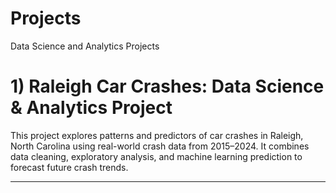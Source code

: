# Projects
Data Science and Analytics Projects

# 1) Raleigh Car Crashes: Data Science & Analytics Project

This project explores patterns and predictors of car crashes in Raleigh, North Carolina using real-world crash data from 2015–2024. It combines data cleaning, exploratory analysis, and machine learning prediction to forecast future crash trends.

---
